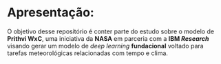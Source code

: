 # Apresentação:
O objetivo desse repositório é conter parte do estudo sobre o modelo de **Prithvi WxC**, uma iniciativa da **NASA** em parceria com a **IBM _Research_** visando gerar um modelo de _deep learning_ **fundacional** voltado para tarefas meteorológicas relacionadas com tempo e clima.
